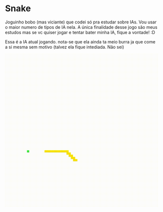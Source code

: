 # Snake
Joguinho bobo (mas viciante) que codei só pra estudar sobre IAs. Vou usar o maior numero de tipos de IA nela. A única finalidade desse jogo são meus estudos mas se vc quiser jogar e tentar bater minha IA, fique a vontade! :D

Essa é a IA atual jogando. nota-se que ela ainda ta meio burra ja que come a si mesma sem motivo (talvez ela fique intediada. Não sei)

![ Alt text](IA-playing.gif)[](IA-playing.gif)
